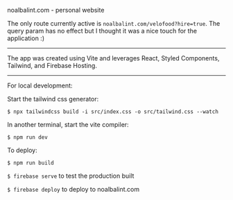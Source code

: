 noalbalint.com - personal website

The only route currently active is `noalbalint.com/velofood?hire=true`. The query param has no effect but I thought it was a nice touch for the application :)


-----

The app was created using Vite and leverages React, Styled Components, Tailwind, and Firebase Hosting.

-----

For local development:

Start the tailwind css generator:

`$ npx tailwindcss build -i src/index.css -o src/tailwind.css --watch`

In another terminal, start the vite compiler:

`$ npm run dev`

To deploy:

`$ npm run build`

`$ firebase serve` to test the production built

`$ firebase deploy` to deploy to noalbalint.com

